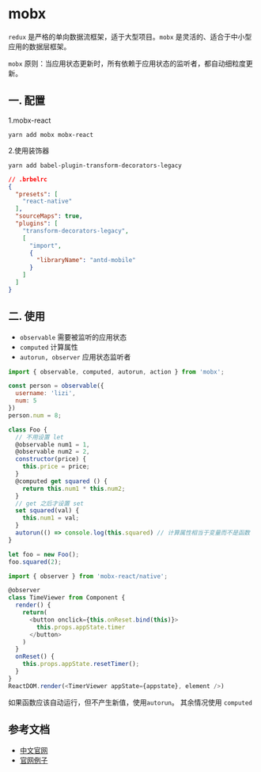<!-- 2017/8/15  -->

# mobx

`redux` 是严格的单向数据流框架，适于大型项目。`mobx` 是灵活的、适合于中小型应用的数据层框架。

`mobx` 原则：当应用状态更新时，所有依赖于应用状态的监听者，都自动细粒度更新。

## 一. 配置

1.mobx-react

```shell
yarn add mobx mobx-react
```

2.使用装饰器

```shell
yarn add babel-plugin-transform-decorators-legacy
```

```json
// .brbelrc
{
  "presets": [
    "react-native"
  ],
  "sourceMaps": true,
  "plugins": [
    "transform-decorators-legacy",
    [
      "import",
      {
        "libraryName": "antd-mobile"
      }
    ]
  ]
}
```

## 二. 使用

- `observable` 需要被监听的应用状态
- `computed` 计算属性
- `autorun, observer` 应用状态监听者

```js
import { observable, computed, autorun, action } from 'mobx';

const person = observable({
  username: 'lizi',
  num: 5
})
person.num = 8;

class Foo {
  // 不用设置 let
  @observable num1 = 1,
  @observable num2 = 2,
  constructor(price) {
    this.price = price;
  }
  @computed get squared () {
    return this.num1 * this.num2;
  }
  // get 之后才设置 set
  set squared(val) {
    this.num1 = val;
  }
  autorun(() => console.log(this.squared) // 计算属性相当于变量而不是函数
}

let foo = new Foo();
foo.squared(2);
```

```js
import { observer } from 'mobx-react/native';

@observer
class TimeViewer from Component {
  render() {
    return(
      <button onclick={this.onReset.bind(this)}>
        this.props.appState.timer
      </button>
    )
  }
  onReset() {
    this.props.appState.resetTimer();
  }
}
ReactDOM.render(<TimerViewer appState={appstate}, element />)
```

如果函数应该自动运行，但不产生新值，使用`autorun`。 其余情况使用 `computed`

## 参考文档

- [中文官网](http://cn.mobx.js.org/)
- [官网例子](https://mobx.js.org/getting-started.html)
